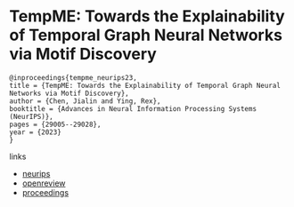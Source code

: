 # TempME: Towards the Explainability of Temporal Graph Neural Networks via Motif Discovery

```
@inproceedings{tempme_neurips23,
title = {TempME: Towards the Explainability of Temporal Graph Neural Networks via Motif Discovery},
author = {Chen, Jialin and Ying, Rex},
booktitle = {Advances in Neural Information Processing Systems (NeurIPS)},
pages = {29005--29028},
year = {2023}
}
```

links
- [neurips](https://nips.cc/Conferences/2023/Schedule?showEvent=72760)
- [openreview](https://openreview.net/forum?id=6OOgw4boZI)
- [proceedings](https://papers.nips.cc//paper_files/paper/2023/hash/5c5bc3553815adb4d1a8a5b8701e41a9-Abstract-Conference.html)
